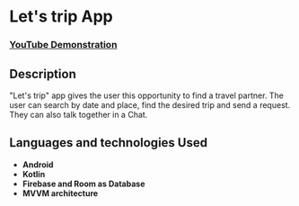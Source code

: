 <h1>Let's trip App</h1>

 ### [YouTube Demonstration](https://youtu.be/ca_TcSyvVbU)

<h2>Description</h2>
"Let's trip" app gives the user this opportunity to find a travel partner.
The user can search by date and place, find the desired trip and send a request. They can also talk together in a Chat. 
<br />


<h2>Languages and technologies Used</h2>

- <b>Android</b> 
- <b>Kotlin</b>
- <b>Firebase and Room as Database</b>
- <b>MVVM architecture </b>

<!--

<h2>Program walk-through:</h2>

<p align="center">
Screenshots from the APP <br/>
<br />

</p>
--!>
<!--
 ```diff
- text in red
+ text in green
! text in orange
# text in gray
@@ text in purple (and bold)@@
```
--!>
